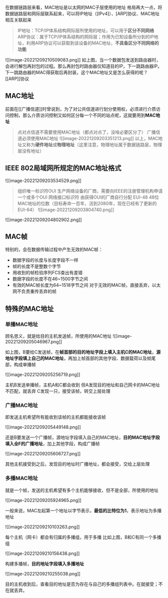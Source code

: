 在数据链路层来看，MAC地址是以太网的MAC子层使用的地址
格局再大一点，将数据链路层和网际层联系起来，可以将IP地址（[IPv4]）、[ARP]协议、MAC地址相互关联起来

>IP地址：TCP/IP体系结构网际层所使用的地址，可以用于**区分不同网络**
>ARP协议：属于TCP/IP体系结构的网际层；作用为已知设备所分到的IP地址，利用ARP协议可以获取到该设备的MAC地址，**不具备区分不同网络的功能**

![[image-20221209210509083.png]]
如上图，当一个数据包发送到路由器时，会进行解包再封包的过程。那么再封包时路由器仅知道目的IP，下一跳路由器IP。下一跳路由器的MAC得获取后再封装，这个MAC地址又是怎么获得的呢？
[[ARP]]协议


## MAC地址

前面在[[广播信道]]时曾说到，为了对公共信道进行划分使用权，必须进行介质访问控制，那么介质访问控制又如何区分每一个不同的站点呢，这就要用到**MAC地址**

>点对点信道不需要使用MAC地址（都点对点了，没啥必要区分了）
>广播信道必须使用MAC地址
>![[image-20221209203351213.png]]
>以上，MAC地址又称为**硬件地址**或**物理地址**（这里注意，物理地址属于数据链路层，物理层没有地址）

## IEEE 802局域网所规定的MAC地址格式

![[image-20221209203534529.png]]
>组织唯一标识符OUI
>生产网络设备的厂商，需要向IEEE的注册管理机构申请一个或多个OUI
>网络接口标识符
>由获得OUI的厂商自行分配
>EUI-48
>48位MAC地址的位数（目标寿命一百年，活到2080年，现在已经有了更新的EUI-64）
![[image-20221209203804740.png]]

![[image-20221209204802902.png]]

## MAC帧

特别的，会在数据传输过程中产生无效的MAC帧：
- 数据字段的长度与长度字段不一样
- 帧的长度不是整数个字节
- 用收到的帧检验序列FCS查出有差错
- 数据字段的长度不在46~1500字节之间
- 有效的MAC帧长度为64~1518字节之间
对于无效的MAC帧，直接丢弃，以太网不负责重传丢弃的帧

## 特殊的MAC地址

### 单播MAC地址

顾名思义，就是给目的主机发送帧，所使用的MAC地址
![[image-20221209205046967.png]]

如上图，B要给C发送帧，在**帧首部的目的地址字段上填入主机C的MAC地址**，**源地址字段填上自己的MAC地址**，再加上帧首部的其他字段、数据载荷以及帧尾部，构成单播帧

![[image-20221209205256719.png]]

主机B发送单播帧，主机A和C都会收到
但A发现目的地址和自己网卡的MAC地址不匹配，就丢弃
C发现一只，接受该帧，转交上层处理

### 广播MAC地址

即发送主机希望所有能收到该帧的主机都能接收该帧

![[image-20221209205449148.png]]

还是B要发送一个广播帧，源地址字段填入自己的MAC地址，**目的MAC地址字段填入全F的广播地址**，加上其他字段，构成广播帧

![[image-20221209205606727.png]]

其他主机接受到之后，发现目的地址时广播地址，都会接受，交给上层处理

### 多播MAC地址

就是一个帧，发送的主机希望有多个主机能够接收，但不是全部，所使用的地址

![[image-20221209205924965.png]]

一般来说，MAC左起第一个地址以字节表示，**最低的比特位为1**，表示地址为多播地址

![[image-20221209210103263.png]]

每个主机（网卡）都会有归属的多播组，用于多播
比如上图，B和C有同一个多播组

![[image-20221209210156438.png]]

构建多播帧，**目的地址字段填入多播地址**

![[image-20221209210255038.png]]

目的主机收到后，查看目的地址是否为存在与自己的多播组列表中。在就接受；不在就丢弃。
